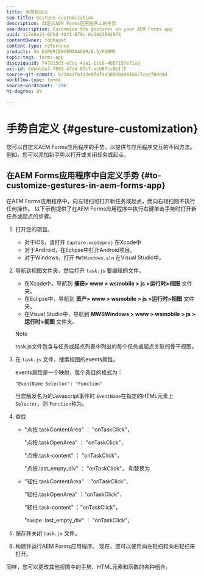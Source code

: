 ```yaml
---
title: 手势自定义
seo-title: Gesture customization
description: 自定义AEM Forms应用程序上的手势
seo-description: Customize the gestures on your AEM Forms app
uuid: 117e0e21-66bd-42f1-879c-6c1443991974
contentOwner: robhagat
content-type: reference
products: SG_EXPERIENCEMANAGER/6.5/FORMS
topic-tags: forms-app
discoiquuid: 747d13d3-e7cc-4aa1-bcc8-4b57157e71ed
exl-id: 6debb1a7-7889-4fdd-87c7-ecb87cc0b1f5
source-git-commit: b220adf6fa3e9faf94389b9a9416b7fca2f89d9d
workflow-type: tm+mt
source-wordcount: '296'
ht-degree: 0%

---
```


# 手势自定义 {#gesture-customization}

您可以自定义AEM Forms应用程序的手势，以提供与应用程序交互的不同方法。 例如，您可以添加新手势以打开或关闭任务或起点。

## 在AEM Forms应用程序中自定义手势 {#to-customize-gestures-in-aem-forms-app}

在AEM Forms应用程序中，向左轻扫可打开新任务或起点，而向右轻扫则不执行任何操作。 以下示例提供了在AEM Forms应用程序中执行右键单击手势时打开新任务或起点的步骤。

1. 打开您的项目。

   * 对于iOS，请打开 `Capture.xcodeproj` 在Xcode中
   * 对于Android，在Eclipse中打开Android项目。
   * 对于Windows，打开 `MWSWindows.sln` 在Visual Studio中。

1. 导航到视图文件夹，然后打开 `task.js` 要编辑的文件。

   * 在Xcode中，导航到 **捕获> www > wsmobile > js >运行时>视图** 文件夹。
   * 在Eclipse中，导航到 **资产> www > wsmobile > js >运行时>视图** 文件夹。
   * 在Visual Studio中，导航到 **MWSWindows > www > wsmobile > js >运行时>视图** 文件夹。

   >[!NOTE]
   >
   >task.js文件包含与任务或起点列表中列出的每个任务或起点关联的骨干视图。

1. 在 `task.js` 文件，搜索视图的events属性。

   events属性是一个映射，每个条目的格式为：

   `"EventName Selector": "Function"`

   当您触发名为的Javascript事件时 `EventName`在指定的HTML元素上 `Selector`，则 `Function`称为。

1. 查找

   * &quot;点按.taskContentArea&quot; ： &quot;onTaskClick&quot;，

      &quot;点按.taskOpenArea&quot; ： &quot;onTaskClick&quot;，

      &quot;点按.task-content&quot; ： &quot;onTaskClick&quot;，

      &quot;点按.last_empty_div&quot; ： &quot;onTaskClick&quot;，
   和替换为

   * &quot;轻扫.taskContentArea&quot; ：&quot;onTaskClick&quot;，

      &quot;轻扫.taskOpenArea&quot; ：&quot;onTaskClick&quot;，

      &quot;轻扫.task-content&quot; ：&quot;onTaskClick&quot;，

      &quot;swipe .last_empty_div&quot; ： &quot;onTaskClick&quot;，


1. 保存并关闭 `task.js` 文件。
1. 构建并运行AEM Forms应用程序。 现在，您可以使用向左轻扫和向右轻扫来打开。

同样，您可以更改其他视图中的手势、HTML元素和函数的各种组合。
